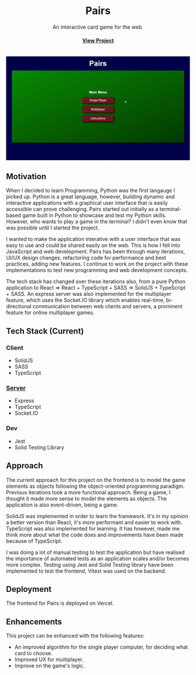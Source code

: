 <div align="center">

  <h1>Pairs</h1>
  
  <p>
    An interactive card game for the web.
  </p>

<h4>
    <a href="https://pairs-card-game.vercel.app">View Project</a>
</div>

<br />

<img src="./pairs-demo.gif" alt="pairs demo" />

<!-- About the Project -->

## Motivation

When I decided to learn Programming, Python was the first langauge I picked up. Python is a great language, however, building dynamic and interactive applications with a graphical user interface that is easily accessible can prove challenging. Pairs started out initially as a terminal-based game built in Python to showcase and test my Python skills. However, who wants to play a game in the terminal? I didn't even know that was possible until I started the project.

I wanted to make the application interative with a user interface that was easy to use and could be shared easily on the web. This is how I fell into JavaScript and web development. Pairs has been through many iterations, UI/UX design changes, refactoring code for performance and best practices, adding new features. I continue to work on the project with these implementations to test new programming and web development concepts.

The tech stack has changed over these iterations also, from a pure Python application to React => React + TypeScript + SASS => SolidJS + TypeScript + SASS. An express server was also implemented for the multiplayer feature, which uses the Socket.IO library which enables real-time, bi-directional communication between web clients and servers, a prominent feature for online multiplayer games.

<!-- TechStack -->

## Tech Stack (Current)

### Client

- SolidJS
- SASS
- TypeScript

### [Server](https://github.com/Excelsior2021/pairs-server)

- Express
- TypeScript
- Socket.IO

### Dev

- Jest
- Solid Testing Library

## Approach

The current approach for this project on the frontend is to model the game elements as objects following the object-oriented programming paradigm. Previous iterations took a more functional approach. Being a game, I thought it made more sense to model the elements as objects. The application is also event-driven, being a game.

SolidJS was implemented in order to learn the framework. It's in my opinion a better version than React, it's more performant and easier to work with. TypeScript was also implemented for learning. It has however, made me think more about what the code does and improvements have been made because of TypeScript.

I was doing a lot of manual testing to test the application but have realised the importance of automated tests as an application scales and/or becomes more complex. Testing using Jest and Solid Testing library have been implemented to test the frontend, Vitest was used on the backend.

## Deployment

The frontend for Pairs is deployed on Vercel.

## Enhancements

This project can be enhanced with the following features:

- An improved algorithm for the single player computer, for deciding what card to choose.
- Improved UX for multiplayer.
- Improve on the game's logic.
